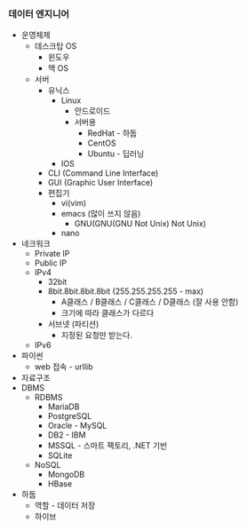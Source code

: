 ### 데이터 엔지니어

- 운영체제
    - 데스크탑 OS
        - 윈도우
        - 맥 OS
    - 서버
        - 유닉스
            - Linux
                - 안드로이드
                - 서버용
                    - RedHat - 하둡
                    - CentOS
                    - Ubuntu - 딥러닝
            - IOS
        - CLI (Command Line Interface)
        - GUI (Graphic User Interface)
        - 편집기
            - vi(vim)
            - emacs (많이 쓰지 않음)
                - GNU(GNU(GNU Not Unix) Not Unix)
            - nano
- 네크워크
    - Private IP
    - Public IP
    - IPv4
        - 32bit
        - 8bit.8bit.8bit.8bit (255.255.255.255 - max)
            - A클래스 / B클래스 / C클래스 / D클래스 (잘 사용 안함)
            - 크기에 따라 클래스가 다르다
        - 서브넷 (파티션)
            - 지정된 요청만 받는다.
    - IPv6
- 파이썬
    - web 접속 - urllib
- 자료구조
- DBMS
    - RDBMS
        - MariaDB
        - PostgreSQL
        - Oracle - MySQL
        - DB2 - IBM
        - MSSQL - 스마트 팩토리, .NET 기반
        - SQLite
    - NoSQL
        - MongoDB
        - HBase
- 하둡
    - 역할 - 데이터 저장
    - 하이브